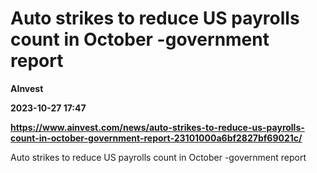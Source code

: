 # Auto strikes to reduce US payrolls count in October -government report
**AInvest**

**2023-10-27 17:47**

**https://www.ainvest.com/news/auto-strikes-to-reduce-us-payrolls-count-in-october-government-report-23101000a6bf2827bf69021c/**

Auto strikes to reduce US payrolls count in October -government report